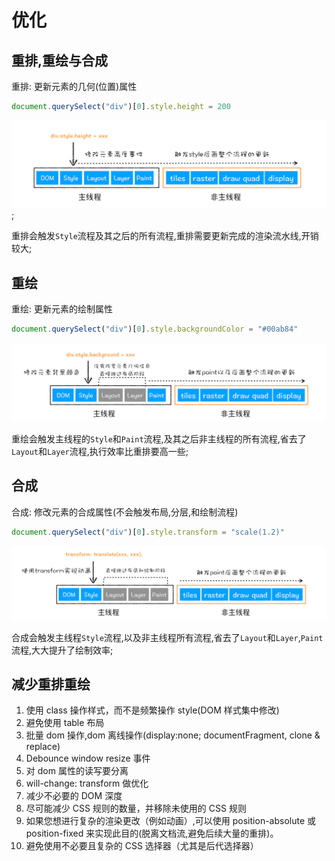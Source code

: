 # 优化

## 重排,重绘与合成

重排: 更新元素的几何(位置)属性

```js
document.querySelect("div")[0].style.height = 200
```

![重排](./layout.png);

重排会触发`Style`流程及其之后的所有流程,重排需要更新完成的渲染流水线,开销较大;

## 重绘

重绘: 更新元素的绘制属性

```js
document.querySelect("div")[0].style.backgroundColor = "#00ab84"
```

![重绘](./paint.png)

重绘会触发主线程的`Style`和`Paint`流程,及其之后非主线程的所有流程,省去了`Layout`和`Layer`流程,执行效率比重排要高一些;

## 合成

合成: 修改元素的合成属性(不会触发布局,分层,和绘制流程)

```js
document.querySelect("div")[0].style.transform = "scale(1.2)"
```

![合成](./composition.png)

合成会触发主线程`Style`流程,以及非主线程所有流程,省去了`Layout`和`Layer`,`Paint`流程,大大提升了绘制效率;

## 减少重排重绘

1. 使用 class 操作样式，而不是频繁操作 style(DOM 样式集中修改)
2. 避免使用 table 布局
3. 批量 dom 操作,dom 离线操作(display:none; documentFragment, clone & replace)
4. Debounce window resize 事件
5. 对 dom 属性的读写要分离
6. will-change: transform 做优化
7. 减少不必要的 DOM 深度
8. 尽可能减少 CSS 规则的数量，并移除未使用的 CSS 规则
9. 如果您想进行复杂的渲染更改（例如动画）,可以使用 position-absolute 或 position-fixed 来实现此目的(脱离文档流,避免后续大量的重排)。
10. 避免使用不必要且复杂的 CSS 选择器（尤其是后代选择器）
